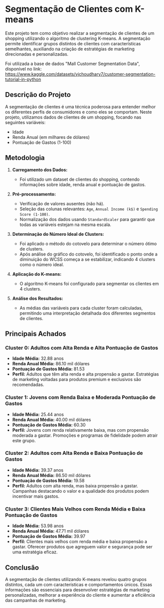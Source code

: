 # Segmentação de Clientes com K-means

Este projeto tem como objetivo realizar a segmentação de clientes de um shopping utilizando o algoritmo de clustering K-means. A segmentação permite identificar grupos distintos de clientes com características semelhantes, auxiliando na criação de estratégias de marketing direcionadas e personalizadas.

Foi utilizada a base de dados "Mall Customer Segmentation Data", disponível no link:
https://www.kaggle.com/datasets/vjchoudhary7/customer-segmentation-tutorial-in-python

## Descrição do Projeto

A segmentação de clientes é uma técnica poderosa para entender melhor os diferentes perfis de consumidores e como eles se comportam. Neste projeto, utilizamos dados de clientes de um shopping, focando nas seguintes variáveis:
- Idade
- Renda Anual (em milhares de dólares)
- Pontuação de Gastos (1-100)

## Metodologia

1. **Carregamento dos Dados:**
   - Foi utilizado um dataset de clientes do shopping, contendo informações sobre idade, renda anual e pontuação de gastos.

2. **Pré-processamento:**
   - Verificação de valores ausentes (não há).
   - Seleção das colunas relevantes: `Age`, `Annual Income (k$)` e `Spending Score (1-100)`.
   - Normalização dos dados usando `StandardScaler` para garantir que todas as variáveis estejam na mesma escala.

3. **Determinação do Número Ideal de Clusters:**
   - Foi aplicado o método do cotovelo para determinar o número ótimo de clusters.
   - Após análise do gráfico do cotovelo, foi identificado o ponto onde a diminuição do WCSS começa a se estabilizar, indicando 4 clusters como o número ideal.

4. **Aplicação do K-means:**
   - O algoritmo K-means foi configurado para segmentar os clientes em 4 clusters.

5. **Análise dos Resultados:**
   - As médias das variáveis para cada cluster foram calculadas, permitindo uma interpretação detalhada dos diferentes segmentos de clientes.

## Principais Achados

### Cluster 0: Adultos com Alta Renda e Alta Pontuação de Gastos
- **Idade Média:** 32.88 anos
- **Renda Anual Média:** 86.10 mil dólares
- **Pontuação de Gastos Média:** 81.53
- **Perfil:** Adultos que têm alta renda e alta propensão a gastar. Estratégias de marketing voltadas para produtos premium e exclusivos são recomendadas.

### Cluster 1: Jovens com Renda Baixa e Moderada Pontuação de Gastos
- **Idade Média:** 25.44 anos
- **Renda Anual Média:** 40.00 mil dólares
- **Pontuação de Gastos Média:** 60.30
- **Perfil:** Jovens com renda relativamente baixa, mas com propensão moderada a gastar. Promoções e programas de fidelidade podem atrair este grupo.

### Cluster 2: Adultos com Alta Renda e Baixa Pontuação de Gastos
- **Idade Média:** 39.37 anos
- **Renda Anual Média:** 86.50 mil dólares
- **Pontuação de Gastos Média:** 19.58
- **Perfil:** Adultos com alta renda, mas baixa propensão a gastar. Campanhas destacando o valor e a qualidade dos produtos podem incentivar mais gastos.

### Cluster 3: Clientes Mais Velhos com Renda Média e Baixa Pontuação de Gastos
- **Idade Média:** 53.98 anos
- **Renda Anual Média:** 47.71 mil dólares
- **Pontuação de Gastos Média:** 39.97
- **Perfil:** Clientes mais velhos com renda média e baixa propensão a gastar. Oferecer produtos que agreguem valor e segurança pode ser uma estratégia eficaz.

## Conclusão

A segmentação de clientes utilizando K-means revelou quatro grupos distintos, cada um com características e comportamentos únicos. Essas informações são essenciais para desenvolver estratégias de marketing personalizadas, melhorar a experiência do cliente e aumentar a eficiência das campanhas de marketing.

